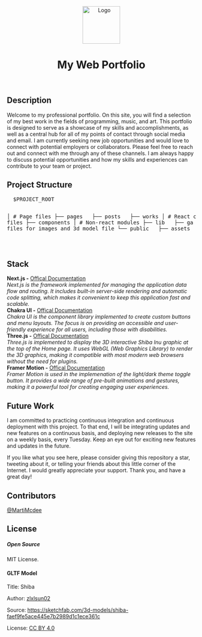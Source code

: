 <div style="text-align: center;">
  <img id="logo" src="https://www.rlogical.com/wp-content/uploads/2021/08/Rlogical-Blog-Images-thumbnail.png" alt="Logo" width="100"
    height="100" />
</div>
</p>
<h1 style="text-align: center;">My Web Portfolio</h1>
<br />
<h2>Description</h2>
Welcome to my professional portfolio. On this site, you will find a selection of my best work in the fields of programming, music, and art. This portfolio is designed to serve as a showcase of my skills and accomplishments, as well as a central hub for all of my points of contact through social media and email. I am currently seeking new job opportunities and would love to connect with potential employers or collaborators. Please feel free to reach out and connect with me through any of these channels. I am always happy to discuss potential opportunities and how my skills and experiences can contribute to your team or project.
<br />

<h2>Project Structure</h2>
<pre>
  $PROJECT_ROOT

  │ # Page files
  ├── pages
  &nbsp;&nbsp;├── posts
  &nbsp;&nbsp;├── works
  │ # React component files
  ├── components
  │ # Non-react modules
  ├── lib
  &nbsp;&nbsp;├── ga
  │ # Static files for images and 3d model file
  └── public
  &nbsp;&nbsp;├── assets
  &nbsp;&nbsp;├── images
</pre>

<br />

<h2>Stack</h2>
<strong>Next.js -</strong>
<a href="https://nextjs.org/docs"> Offical Documentation </a><br />
<em>Next.js is the framework implemented for managing the application data flow and routing. It includes built-in server-side rendering and automatic code splitting, which makes it convenient to keep this application fast and scalable. </em><br />
<strong>Chakra UI -</strong>
<a href="https://chakra-ui.com/docs"> Offical Documentation </a><br />
<em>Chakra UI is the component library implemented to create custom buttons and menu layouts. The focus is on providing an accessible and user-friendly experience for all users, including those with disabilities.</em>
<br />
<strong>Three.js -</strong>
<a href="https://threejs.org/docs/"> Offical Documentation </a><br />
<em>Three.js is implemented to display the 3D interactive Shiba Inu graphic at the top of the Home page.  It uses WebGL (Web Graphics Library) to render the 3D graphics, making it compatible with most modern web browsers without the need for plugins.</em>
<br />
<strong>Framer Motion -</strong>
<a href="https://www.framer.com/docs/"> Offical Documentation </a><br />
<em>Framer Motion is used in the implemenation of the light/dark theme toggle button.  It provides a wide range of pre-built animations and gestures, making it a powerful tool for creating engaging user experiences.</em>
<br />

<h2>Future Work</h2>
I am committed to practicing continuous integration and continuous deployment with this project. To that end, I will be integrating updates and new features on a continuous basis, and deploying new releases to the site on a weekly basis, every Tuesday. Keep an eye out for exciting new features and updates in the future.

If you like what you see here, please consider giving this repository a star, tweeting about it, or telling your friends about this little corner of the Internet. I would greatly appreciate your support. Thank you, and have a great day!
<br />

<h2>Contributors</h2>
<a href="https://twitter.com/MartiMcdee" target="_blank">@MartiMcdee</a>

<h2>License</h2>

<h5>Open Source</h5>

MIT License.

<h4>GLTF Model</h4>

<p>Title: Shiba</p>
<p>Author: <a href="https://sketchfab.com/zlxlsun02" target="_blank">zlxlsun02</a></p>
<p>Source: <a href="https://sketchfab.com/3d-models/shiba-faef9fe5ace445e7b2989d1c1ece361c" target="_blank">https://sketchfab.com/3d-models/shiba-faef9fe5ace445e7b2989d1c1ece361c</a></p>
<p>License: <a href="https://creativecommons.org/licenses/by/4.0/" target="_blank">CC BY 4.0</a></p>
